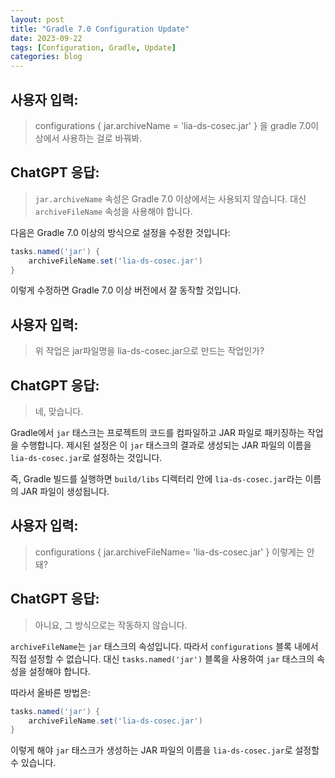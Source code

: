 ```yaml
---
layout: post
title: "Gradle 7.0 Configuration Update"
date: 2023-09-22
tags: [Configuration, Gradle, Update]
categories: blog
---
```


## 사용자 입력:
> configurations {
    jar.archiveName = 'lia-ds-cosec.jar'
} 을 gradle 7.0이상에서 사용하는 걸로 바꿔봐.

## ChatGPT 응답:
> `jar.archiveName` 속성은 Gradle 7.0 이상에서는 사용되지 않습니다. 대신 `archiveFileName` 속성을 사용해야 합니다. 

다음은 Gradle 7.0 이상의 방식으로 설정을 수정한 것입니다:

```gradle
tasks.named('jar') {
    archiveFileName.set('lia-ds-cosec.jar')
}
```

이렇게 수정하면 Gradle 7.0 이상 버전에서 잘 동작할 것입니다.

## 사용자 입력:
> 위 작업은 jar파일명을 lia-ds-cosec.jar으로 만드는 작업인가?

## ChatGPT 응답:
> 네, 맞습니다. 

Gradle에서 `jar` 태스크는 프로젝트의 코드를 컴파일하고 JAR 파일로 패키징하는 작업을 수행합니다. 제시된 설정은 이 `jar` 태스크의 결과로 생성되는 JAR 파일의 이름을 `lia-ds-cosec.jar`로 설정하는 것입니다.

즉, Gradle 빌드를 실행하면 `build/libs` 디렉터리 안에 `lia-ds-cosec.jar`라는 이름의 JAR 파일이 생성됩니다.

## 사용자 입력:
> configurations {
    jar.archiveFileName= 'lia-ds-cosec.jar'
} 이렇게는 안돼?

## ChatGPT 응답:
> 아니요, 그 방식으로는 작동하지 않습니다.

`archiveFileName`는 `jar` 태스크의 속성입니다. 따라서 `configurations` 블록 내에서 직접 설정할 수 없습니다. 대신 `tasks.named('jar')` 블록을 사용하여 `jar` 태스크의 속성을 설정해야 합니다.

따라서 올바른 방법은:

```gradle
tasks.named('jar') {
    archiveFileName.set('lia-ds-cosec.jar')
}
```

이렇게 해야 `jar` 태스크가 생성하는 JAR 파일의 이름을 `lia-ds-cosec.jar`로 설정할 수 있습니다.

